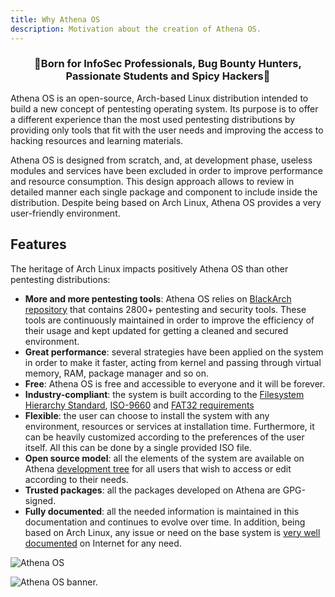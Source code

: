 ```yaml
---
title: Why Athena OS
description: Motivation about the creation of Athena OS.
---
```


<h3 align="center">
  🏅Born for InfoSec Professionals, Bug Bounty Hunters, Passionate Students and Spicy Hackers🏅
</h3>

Athena OS is an open-source, Arch-based Linux distribution intended to build a new concept of pentesting operating system. Its purpose is to offer a different experience than the most used pentesting distributions by providing only tools that fit with the user needs and improving the access to hacking resources and learning materials.

Athena OS is designed from scratch, and, at development phase, useless modules and services have been excluded in order to improve performance and resource consumption. This design approach allows to review in detailed manner each single package and component to include inside the distribution. Despite being based on Arch Linux, Athena OS provides a very user-friendly environment.

## Features

The heritage of Arch Linux impacts positively Athena OS than other pentesting distributions:
* **More and more pentesting tools**: Athena OS relies on [BlackArch repository](https://blackarch.org/tools.html) that contains 2800+ pentesting and security tools. These tools are continuously maintained in order to improve the efficiency of their usage and kept updated for getting a cleaned and secured environment.
* **Great performance**: several strategies have been applied on the system in order to make it faster, acting from kernel and passing through virtual memory, RAM, package manager and so on.
* **Free**: Athena OS is free and accessible to everyone and it will be forever.
* **Industry-compliant**: the system is built according to the [Filesystem Hierarchy Standard](https://www.pathname.com/fhs/), [ISO-9660](https://www.iso.org/obp/ui/#iso:std:iso:9660:ed-1:v1:en) and [FAT32 requirements](https://www.keil.com/pack/doc/mw6/FileSystem/html/fat_fs.html#:~:text=Volume%20name,%5B%20%5D%20%22%22%20.)
* **Flexible**: the user can choose to install the system with any environment, resources or services at installation time. Furthermore, it can be heavily customized according to the preferences of the user itself. All this can be done by a single provided ISO file.
* **Open source model**: all the elements of the system are available on Athena [development tree](https://github.com/Athena-OS) for all users that wish to access or edit according to their needs.
* **Trusted packages**: all the packages developed on Athena are GPG-signed.
* **Fully documented**: all the needed information is maintained in this documentation and continues to evolve over time. In addition, being based on Arch Linux, any issue or need on the base system is [very well documented](https://wiki.archlinux.org/) on Internet for any need.

![Athena OS](/assets/athena-banner.png)

<picture>
  <source media="(prefers-color-scheme: dark)" srcset="/assets/athena-banner-dark.png">
  <source media="(prefers-color-scheme: light)" srcset="/assets/athena-banner-light.png">
  <img alt="Athena OS banner." src="/assets/athena-banner-light.png">
</picture>